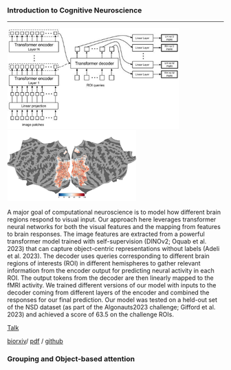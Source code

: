 <!-- ---
layout: page
--- -->


<!-- [click here for the most recent version of the paper]({{ BASE_PATH}}/pages/working_papers/sample-working-paper.pdf) -->


<!-- Note: this is how to write a comment in HTML. Everything in here won't show up on your webpage.-->

<!--
To increase the size of the title, use fewer # in front of the paper title.
To decrease the size of the title, use more #. 
To remove the italics, remove the * before and after the description
To remove the underline from the title, remove the <u> tags (<u> and </u>)
-->

### Introduction to Cognitive Neuroscience
---

<img src="https://raw.githubusercontent.com/Hosseinadeli/algonauts2023_transformers/main/figures/model_architecture.jpg" width = 400><img src="https://raw.githubusercontent.com/Hosseinadeli/algonauts2023_transformers/main/figures/02_hosseinadeli.png" width = 300>


A major goal of computational neuroscience is to model how different brain regions respond to visual input. Our approach here leverages transformer neural networks for both the visual features and the mapping from features to brain responses. The image features are extracted from a powerful transformer model trained with self-supervision (DINOv2; Oquab et al. 2023) that can capture object-centric representations without labels (Adeli et al. 2023). The decoder uses queries corresponding to different brain regions of interests (ROI) in different hemispheres to gather relevant information from the encoder output for predicting neural activity in each ROI. The output tokens from the decoder are then linearly mapped to the fMRI activity. We trained different versions of our model with inputs to the decoder coming from different layers of the encoder and combined the responses for our final prediction. Our model was tested on a held-out set of the NSD dataset (as part of the Algonauts2023 challenge; Gifford et al. 2023) and achieved a score of 63.5 on the challenge ROIs.

[Talk](https://www.youtube.com/live/9Xh55mcWJeE?si=K_Nqme9OYwBHj8eh&t=2302)

[biorxiv](https://www.biorxiv.org/content/10.1101/2023.08.02.551743v1.abstract)/ [pdf](https://www.biorxiv.org/content/10.1101/2023.08.02.551743v1.full.pdf) / [github](https://github.com/Hosseinadeli/algonauts2023_transformers)  

### Grouping and Object-based attention 
